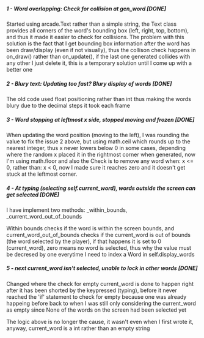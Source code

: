 ##### 1 - Word overlapping: Check for collision at gen_word *[DONE]*

Started using arcade.Text rather than a simple string, the Text class 
provides all corners of the word's bounding box (left, right, top, bottom), 
and thus it made it easier to check for collisions. The problem with this 
solution is the fact that I get bounding box information after the word has 
been draw/display (even if not visually), thus the collison check happens in 
on_draw() rather than on_update(), if the last one generated collides with any 
other I just delete it, this is a temporary solution until I come up with a better one

##### 2 - Blury text: Updating too fast? Blury display of words *[DONE]*

The old code used float positioning rather than int thus making the words blury due 
to the decimal steps it took each frame

##### 3 - Word stopping at leftmost x side, stopped moving and frozen *[DONE]*

When updating the word position (moving to the left), I was rounding the value to
fix the issue 2 above, but using math.ceil which rounds up to the nearest integer,
thus x never lowers below 0 in some cases, depending where the random x placed it
in the rightmost corner when generated, now I'm using math.floor and also the Check
is to remove any word when: x <= 0, rather than: x < 0, now I made sure it reaches zero
and it doesn't get stuck at the leftmost corner. 

##### 4 - At typing (selecting self.current_word), words outside the screen can get selected *[DONE]*

I have implement two methods: _within_bounds, _current_word_out_of_bounds

Within bounds checks if the word is within the screen bounds, and current_word_out_of_bounds
checks if the current_word is out of bounds (the word selected by the player), if that happens
it is set to 0 (current_word), zero means no word is selected, thus why the value must be
decresed by one everytime I need to index a Word in self.display_words

##### 5 - next current_word isn't selected, unable to lock in other words *[DONE]*

Changed where the check for empty current_word is done to happen right after it has been shorted
by the keypressed (typing), before it never reached the 'if' statement to check for empty because one
was already happeing before back to when I was still only considering the current_word as empty since
None of the words on the screen had been selected yet

The logic above is no longer the cause, it wasn't even when I first wrote it, anyway, current_word is a int
rather than an empty string